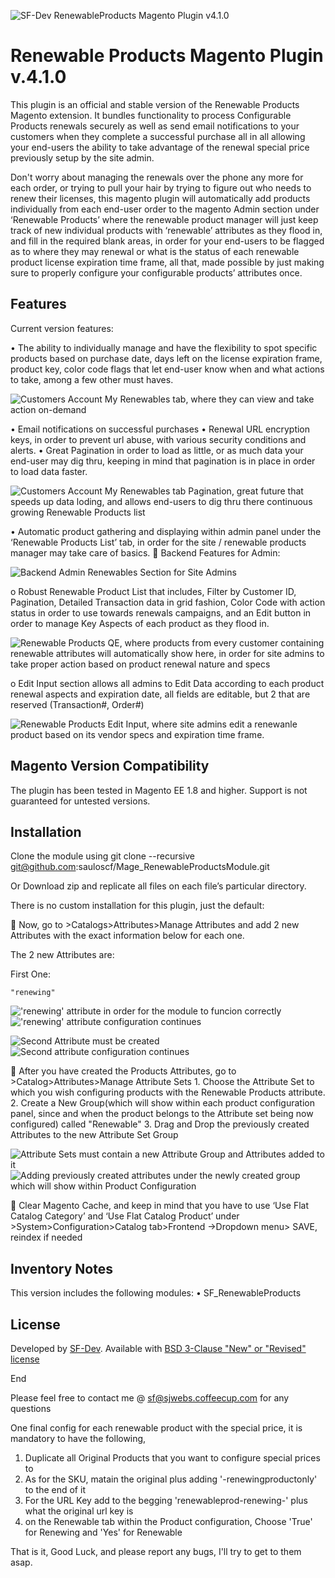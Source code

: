 ![SF-Dev RenewableProducts Magento Plugin v4.1.0](https://raw.githubusercontent.com/sauloscf/Mage_RenewableProductsModule/master/readme_files/header.png)

Renewable Products Magento Plugin v.4.1.0
=============================

This plugin is an official and stable version of the Renewable Products Magento extension. It bundles functionality to process Configurable Products renewals securely as well as send email notifications to your customers when they complete a successful purchase all in all allowing your end-users the ability to take advantage of the renewal special price previously setup by the site admin.

Don't worry about managing the renewals over the phone any more for each order, or trying to pull your hair by trying to figure out who needs to renew their licenses, this magento plugin will automatically add products individually from each end-user order to the magento Admin section under ‘Renewable Products’ where the renewable product manager will just keep track of new individual products with ‘renewable’ attributes as they flood in, and fill in the required blank areas, in order for your end-users to be flagged as to where they may renewal or what is the status of each renewable product license expiration time frame, all that, made possible by just making sure to properly configure your configurable products’ attributes once.

Features
--------
Current version features:

•	The ability to individually manage and have the flexibility to spot specific products based on purchase date, days left on the license expiration frame, product key, color code flags that let end-user know when and what actions to take, among a few other must haves.

![Customers Account My Renewables tab, where they can view and take action on-demand](https://raw.githubusercontent.com/sauloscf/Mage_RenewableProductsModule/master/readme_files/caccgrid.png)

•	Email notifications on successful purchases
•	Renewal URL encryption keys, in order to prevent url abuse, with various security conditions and alerts.
•	Great Pagination in order to load as little, or as much data your end-user may dig thru, keeping in mind that pagination is in place in order to load data faster.

![Customers Account My Renewables tab Pagination, great future that speeds up data loding, and allows end-users to dig thru there continuous growing Renewable Products list](https://raw.githubusercontent.com/sauloscf/Mage_RenewableProductsModule/master/readme_files/caccpager.png)

•	Automatic product gathering and displaying within admin panel under the ‘Renewable Products List’ tab, in order for the site / renewable products manager may take care of basics.
	Backend Features for Admin:

![Backend Admin Renewables Section for Site Admins](https://raw.githubusercontent.com/sauloscf/Mage_RenewableProductsModule/master/readme_files/adminrrtab.png)

o	Robust Renewable Product List that includes, Filter by Customer ID, Pagination, Detailed Transaction data in grid fashion, Color Code with action status in order to use towards renewals campaigns, and an Edit button in order to manage Key Aspects of each product as they flood in.

![Renewable Products QE, where products from every customer containing renewable attributes will automatically show here, in order for site admins to take proper action based on product renewal nature and specs](https://raw.githubusercontent.com/sauloscf/Mage_RenewableProductsModule/master/readme_files/admineditpanel.png)

o	Edit Input section allows all admins to Edit Data according to each product renewal aspects and expiration date, all fields are editable, but 2 that are reserved (Transaction#, Order#)

![Renewable Products Edit Input, where site admins edit a renewanle product based on its vendor specs and expiration time frame.](https://raw.githubusercontent.com/sauloscf/Mage_RenewableProductsModule/master/readme_files/admineditinputchangespanel.png)

Magento Version Compatibility
-----------------------------

The plugin has been tested in Magento EE 1.8 and higher. Support is not guaranteed for untested versions.

Installation
------------

Clone the module using git clone --recursive git@github.com:sauloscf/Mage_RenewableProductsModule.git

Or Download zip and replicate all files on each file’s particular directory.

There is no custom installation for this plugin, just the default:

	Now, go to >Catalogs>Attributes>Manage Attributes and add 2 new Attributes with the exact information below for each one. 

The 2 new Attributes are:

First One:

    "renewing"
    
  !['renewing' attribute in order for the module to funcion correctly](https://raw.githubusercontent.com/sauloscf/Mage_RenewableProductsModule/master/readme_files/renewingaatributeset.png)
  !['renewing' attribute configuration continues](https://raw.githubusercontent.com/sauloscf/Mage_RenewableProductsModule/master/readme_files/renewingaatributesetcontinue.png)
  

![Second Attribute must be created](https://raw.githubusercontent.com/sauloscf/Mage_RenewableProductsModule/master/readme_files/renewableaatributeset.png)
![Second attribute configuration continues](https://raw.githubusercontent.com/sauloscf/Mage_RenewableProductsModule/master/readme_files/renewableaatributesetcontinue.png)

	After you have created the Products Attributes, go to >Catalog>Attributes>Manage Attribute Sets
    1.	Choose the Attribute Set to which you wish configuring products with the Renewable Products attribute.
    2.	Create a New Group(which will show within each product configuration panel, since and when the product belongs to the Attribute set being now configured) called "Renewable"
    3.	Drag and Drop the previously created Attributes to the new Attribute Set Group
    
 ![Attribute Sets must contain a new Attribute Group and Attributes added to it](https://raw.githubusercontent.com/sauloscf/Mage_RenewableProductsModule/master/readme_files/Renewableattributeset.png)
![Adding previously created attributes under the newly created group which will show within Product Configuration](https://raw.githubusercontent.com/sauloscf/Mage_RenewableProductsModule/master/readme_files/Renewableattributesetaddingattribute.png)


	Clear Magento Cache, and keep in mind that you have to use ‘Use Flat Catalog Category’ and ‘Use Flat Catalog Product’ under >System>Configuration>Catalog tab>Frontend ->Dropdown menu> SAVE, reindex if needed

Inventory Notes
---------------
This version includes the following modules:
    •	SF_RenewableProducts
    
License
-------

Developed by [SF-Dev](http://www.linkedin.com/in/sferrera/). Available with  [BSD 3-Clause "New" or "Revised" license](http://opensource.org/licenses/BSD-3-Clause)

End

Please feel free to contact me @ sf@sjwebs.coffeecup.com for any questions

One final config for each renewable product with the special price, it is mandatory to have the following,

  1. Duplicate all Original Products that you want to configure special prices to
  2. As for the SKU, matain the original plus adding '-renewingproductonly' to the end of it
  3. For the URL Key add to the begging 'renewableprod-renewing-' plus what the original url key is
  4. on the Renewable tab within the Product configuration, Choose 'True' for Renewing and 'Yes' for Renewable
   
That is it, Good Luck, and please report any bugs, I'll try to get to them asap.  
